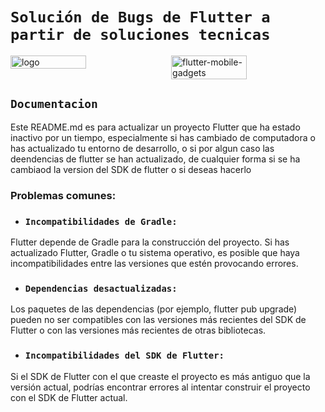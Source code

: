 # `Solución de Bugs de Flutter a partir de soluciones tecnicas`

<div style="display: flex; justify-content: space-between;">
    <img src="https://github.com/user-attachments/assets/a4fe2524-9129-4472-809b-641f99efd542" alt="logo" width="49%" />
    <img src="https://github.com/user-attachments/assets/633dac7d-54a6-4760-8d20-697a4eef7d1c" alt="flutter-mobile-gadgets" width="49%" />
</div>

## `Documentacion`

Este README.md es para actualizar un proyecto Flutter que ha estado inactivo por un tiempo, especialmente si has cambiado de computadora o has actualizado tu entorno de desarrollo, o si por algun caso
las deendencias de flutter se han actualizado, de cualquier forma si se ha cambiaod la version del SDK de flutter o si deseas hacerlo

### Problemas comunes:
- ### `Incompatibilidades de Gradle:` 
Flutter depende de Gradle para la construcción del proyecto. Si has actualizado Flutter, Gradle o tu sistema operativo, es posible que haya incompatibilidades entre las versiones que estén provocando errores.

- ### `Dependencias desactualizadas:` 
Los paquetes de las dependencias (por ejemplo, flutter pub upgrade) pueden no ser compatibles con las versiones más recientes del SDK de Flutter o con las versiones más recientes de otras bibliotecas.

- ### `Incompatibilidades del SDK de Flutter:` 
Si el SDK de Flutter con el que creaste el proyecto es más antiguo que la versión actual, podrías encontrar errores al intentar construir el proyecto con el SDK de Flutter actual.
